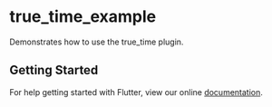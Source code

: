 # true_time_example

Demonstrates how to use the true_time plugin.

## Getting Started

For help getting started with Flutter, view our online
[documentation](https://flutter.io/).
